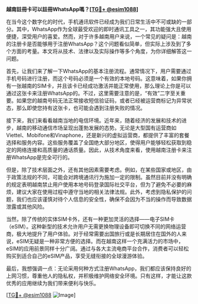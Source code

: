 **越南註冊卡可以註冊WhatsApp嗎？[[TG💪+ @esim1088](https://t.me/s/esim1088)]**

在当今这个数字化的时代，手机通讯软件已经成为我们日常生活中不可或缺的一部分。其中，WhatsApp作为全球最受欢迎的即时通讯工具之一，其功能强大且使用便捷，深受用户的喜爱。然而，对于许多越南用户来说，一个常见的疑问是：越南的注册卡是否能够用于注册WhatsApp？这个问题看似简单，但实际上涉及到了多个方面的考量。本文将从技术、法律以及实际操作等多个角度，为你详细解答这一问题。

首先，让我们来了解一下WhatsApp的基本注册流程。通常情况下，用户需要通过手机号码进行注册，而这个号码必须是一个有效的本地号码。这意味着，如果你拥有一张越南的SIM卡，并且该卡已经成功激活并能正常使用，那么理论上你是可以通过这张卡来注册WhatsApp的。不过，这里需要注意的是，“有效”二字至关重要。如果您的越南号码无法正常接收短信验证码，或者已经被运营商标记为异常状态，那么即使您持有这张卡，也可能会遇到注册失败的情况。

接下来，我们来看看越南当地的电信环境。近年来，随着经济的发展和技术的进步，越南的移动通信市场呈现出蓬勃发展的态势。无论是大型国有运营商如Viettel、Mobifone和Vinaphone，还是新兴的虚拟运营商，都提供了丰富的套餐选择和服务内容。这些服务覆盖了全国绝大部分地区，使得用户能够轻松获取到稳定的网络连接和高质量的通话质量。因此，从技术角度来看，使用越南注册卡来注册WhatsApp是完全可行的。

但是，除了技术层面之外，还有其他因素需要考虑。例如，在某些国家或地区，由于政策法规的不同，可能会对跨境通讯行为施加一定的限制。虽然目前并没有明确的规定表明越南禁止用户使用本地号码登录国际社交平台，但为了避免不必要的麻烦，建议大家在使用过程中遵守当地的相关法律法规。此外，考虑到隐私保护的问题，我们也应该谨慎对待个人信息的安全性，确保不会因为不当的操作而导致数据泄露或其他风险。

当然，除了传统的实体SIM卡外，还有一种更加灵活的选择——电子SIM卡（eSIM）。这种新型的技术允许用户无需更换物理设备即可切换不同的网络运营商，极大地提升了用户体验。对于经常需要出国旅行或是长期居住在国外的人来说，eSIM无疑是一种非常方便的选择。而在越南这样一个充满活力的市场中，eSIM的应用前景同样十分广阔。通过与各大主流电商平台合作，消费者可以轻松购买到适合自己的eSIM产品，享受无缝衔接的全球漫游体验。

最后，我想强调一点：无论采用何种方式注册WhatsApp，我们都应该保持良好的上网习惯，尊重他人的隐私权，并积极维护网络安全环境。只有这样，才能让这款优秀的应用继续为我们带来便利与快乐。

[[TG💪+ @esim1088](https://t.me/s/esim1088) ![Image](https://i.postimg.cc/4NQfJmqS/Snipaste-2025-05-13-00-14-12.png)]